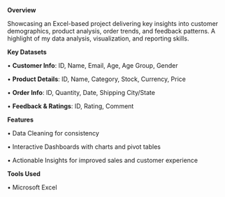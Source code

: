 **Overview**

Showcasing an Excel-based project delivering key insights into customer demographics, product analysis, order trends, and feedback patterns. A highlight of my data analysis, visualization, and reporting skills.

**Key Datasets**

•	**Customer Info**: ID, Name, Email, Age, Age Group, Gender

•	**Product Details**: ID, Name, Category, Stock, Currency, Price

•	**Order Info**: ID, Quantity, Date, Shipping City/State

•	**Feedback & Ratings**: ID, Rating, Comment

**Features**

•	Data Cleaning for consistency

•	Interactive Dashboards with charts and pivot tables

•	Actionable Insights for improved sales and customer experience

**Tools Used**

•	Microsoft Excel
